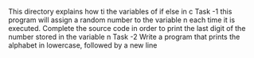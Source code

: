 This directory explains how ti the variables of if else in c
Task -1 this program will assign a random number to the variable n each time it is executed. Complete the source code in order to print the last digit of the number stored in the variable n
Task -2 Write a program that prints the alphabet in lowercase, followed by a new line
